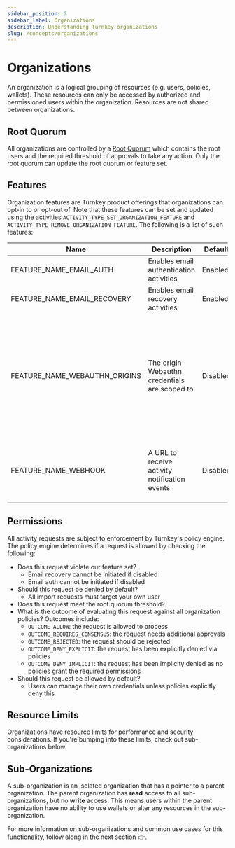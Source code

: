 ```yaml
---
sidebar_position: 2
sidebar_label: Organizations
description: Understanding Turnkey organizations
slug: /concepts/organizations
---
```


# Organizations

An organization is a logical grouping of resources (e.g. users, policies, wallets). These resources can only be accessed by authorized and permissioned users within the organization. Resources are not shared between organizations.

## Root Quorum

All organizations are controlled by a [Root Quorum](/concepts/users/root-quorum) which contains the root users and the required threshold of approvals to take any action. Only the root quorum can update the root quorum or feature set.

## Features

Organization features are Turnkey product offerings that organizations can opt-in to or opt-out of. Note that these features can be set and updated using the activities `ACTIVITY_TYPE_SET_ORGANIZATION_FEATURE` and `ACTIVITY_TYPE_REMOVE_ORGANIZATION_FEATURE`. The following is a list of such features:

| Name                          | Description                                   | Default  | Notes                                                                                                                                                                                                                                                                              |
| ----------------------------- | --------------------------------------------- | -------- | ---------------------------------------------------------------------------------------------------------------------------------------------------------------------------------------------------------------------------------------------------------------------------------- |
| FEATURE_NAME_EMAIL_AUTH       | Enables email authentication activities       | Enabled  | Can only be initiated by a parent organization for a sub-organization.                                                                                                                                                                                                             |
| FEATURE_NAME_EMAIL_RECOVERY   | Enables email recovery activities             | Enabled  | Can only be initiated by a parent organization for a sub-organization.                                                                                                                                                                                                             |
| FEATURE_NAME_WEBAUTHN_ORIGINS | The origin Webauthn credentials are scoped to | Disabled | Parent organization feature applies to all sub-organizations. <br></br><br></br> If not enabled, sub-organizations default to allowing all origins: "\*". For Passkey WaaS, we highly recommend enabling this feature. <br></br><br></br> Example value: "https://www.turnkey.com" |
| FEATURE_NAME_WEBHOOK          | A URL to receive activity notification events | Disabled | This feature is currently experimental. <br></br><br></br> Example value: "https://your.service.com/webhook"                                                                                                                                                                       |

## Permissions

All activity requests are subject to enforcement by Turnkey's policy engine. The policy engine determines if a request is allowed by checking the following:

- Does this request violate our feature set?
  - Email recovery cannot be initiated if disabled
  - Email auth cannot be initiated if disabled
- Should this request be denied by default?
  - All import requests must target your own user
- Does this request meet the root quorum threshold?
- What is the outcome of evaluating this request against all organization policies? Outcomes include:
  - `OUTCOME_ALLOW`: the request is allowed to process
  - `OUTCOME_REQUIRES_CONSENSUS`: the request needs additional approvals
  - `OUTCOME_REJECTED`: the request should be rejected
  - `OUTCOME_DENY_EXPLICIT`: the request has been explicitly denied via policies
  - `OUTCOME_DENY_IMPLICIT`: the request has been implicity denied as no policies grant the required permissions
- Should this request be allowed by default?
  - Users can manage their own credentials unless policies explicitly deny this

## Resource Limits

Organizations have [resource limits](/concepts/resource-limits) for performance and security considerations. If you're bumping into these limits, check out sub-organizations below.

## Sub-Organizations

A sub-organization is an isolated organization that has a pointer to a parent organization. The parent organization has **read** access to all sub-organizations, but no **write** access. This means users within the parent organization have no ability to use wallets or alter any resources in the sub-organization.

For more information on sub-organizations and common use cases for this functionality, follow along in the next section 👉.
